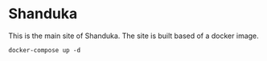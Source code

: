 # Shanduka

This is the main site of Shanduka. The site is built based of a docker image. 


``` docker-compose up -d ```
